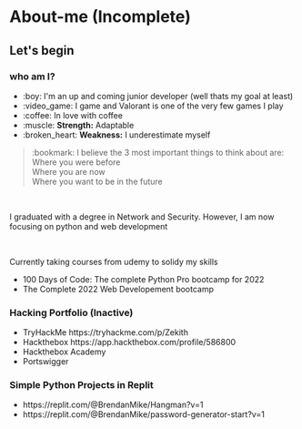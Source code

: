 # About-me (Incomplete)

<h2> Let's begin </2>
  
<h3> who am I? </h3>
<ul> 
  <li> :boy: I'm an up and coming junior developer (well thats my goal at least) </li>
  <li> :video_game: I game and Valorant is one of the very few games I play</li>
  <li> :coffee: In love with coffee </li>
  <li> :muscle: <b>Strength:</b> Adaptable
  <li> :broken_heart: <b> Weakness:</b> I underestimate myself
</ul>
  
  <blockquote>
  :bookmark: I believe the 3 most important things to think about are:<br>
  Where you were before <br>
  Where you are now <br>
  Where you want to be in the future <br>
  </blockquote> <br>
  
  <p> I graduated with a degree in Network and Security. However, I am now focusing on python and web development </p><br>
  <p> Currently taking courses from udemy to solidy my skills </p>
  <ul>
    <li> 100 Days of Code: The complete Python Pro bootcamp for 2022 </li>
    <li> The Complete 2022 Web Developement bootcamp </li>
  </ul>
  
  <h3> Hacking Portfolio (Inactive) </h2>
  <ul>
    <li> TryHackMe https://tryhackme.com/p/Zekith </li>
    <li> Hackthebox https://app.hackthebox.com/profile/586800 </li>
    <li> Hackthebox Academy </li>
    <li> Portswigger </li>
 </ul>
 
 <h3> Simple Python Projects in Replit </h3>
 <ul>
    <li> https://replit.com/@BrendanMike/Hangman?v=1 </li>
    <li> https://replit.com/@BrendanMike/password-generator-start?v=1 </li>
 </ul>
